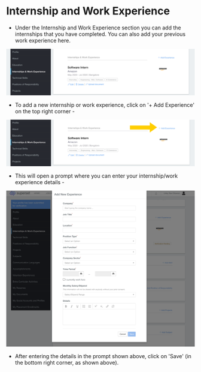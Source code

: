 # Internship and Work Experience

* Under the Internship and Work Experience section you can add the internships that you have completed. You can also add your previous work experience here.

![](../../.gitbook/assets/image%20%28173%29.png)

* To add a new internship or work experience, click on '+ Add Experience' on the top right corner -

![](../../.gitbook/assets/image%20%28199%29.png)

* This will open a prompt where you can enter your internship/work experience details -

![](../../.gitbook/assets/image%20%28187%29.png)

* After entering the details in the prompt shown above, click on 'Save' \(in the bottom right corner, as shown above\).




